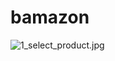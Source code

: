 # bamazon

![1_select_product.jpg](www.github.com/adamk1230/bamazon/tree/master/customer_demo/1_select_product.jpg)
